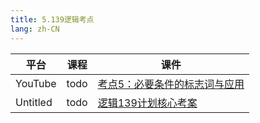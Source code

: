 ```yaml
---
title: 5.139逻辑考点
lang: zh-CN
---
```



| 平台       | 课程     | 课件                                                                                                                                                                                                                   |
|----------|--------|------------------------------------------------------------------------------------------------------------------------------------------------------------------------------------------------------------------------|
| YouTube  | todo   | [考点5：必要条件的标志词与应用](../../public/logic/139%E5%88%86-%E9%80%BB%E8%BE%91%E8%AF%BE/pdf/%E8%80%83%E7%82%B95%EF%BC%9A%E5%BF%85%E8%A6%81%E6%9D%A1%E4%BB%B6%E7%9A%84%E6%A0%87%E5%BF%97%E8%AF%8D%E4%B8%8E%E5%BA%94%E7%94%A8.pdf) |
| Untitled | todo   | [逻辑139计划核心考案](../../public/logic/139%E5%88%86-%E9%80%BB%E8%BE%91%E8%AF%BE/pdf/%E3%80%90139%E8%AE%A1%E5%88%92%E6%A0%B8%E5%BF%83%E8%80%83%E6%A1%88%E3%80%91%E7%AE%A1%E7%BB%BC-%E9%80%BB%E8%BE%91.pdf)                    |


